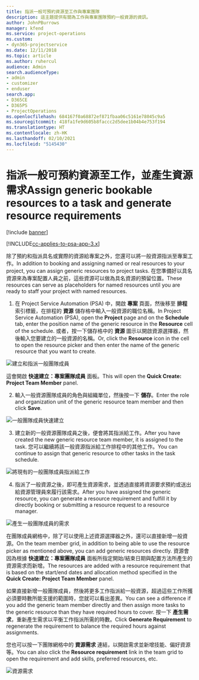 ```yaml
---
title: 指派一般可預約資源至工作與專案團隊
description: 這主題提供有關為工作與專案團隊預約一般資源的資訊。
author: JohnPBurrows
manager: kfend
ms.service: project-operations
ms.custom:
- dyn365-projectservice
ms.date: 12/11/2018
ms.topic: article
ms.author: ruhercul
audience: Admin
search.audienceType:
- admin
- customizer
- enduser
search.app:
- D365CE
- D365PS
- ProjectOperations
ms.openlocfilehash: 684167f0a68872ef871fbaa06c5161e78045c9a5
ms.sourcegitcommit: 418fa1fe9d605b8faccc2d5dee1b04b4e753f194
ms.translationtype: HT
ms.contentlocale: zh-HK
ms.lasthandoff: 02/10/2021
ms.locfileid: "5145430"
---
```

# <a name="assign-generic-bookable-resources-to-a-task-and-generate-resource-requirements"></a><span data-ttu-id="14c4c-103">指派一般可預約資源至工作，並產生資源需求</span><span class="sxs-lookup"><span data-stu-id="14c4c-103">Assign generic bookable resources to a task and generate resource requirements</span></span> 

[!include [banner](../includes/psa-now-project-operations.md)]

[!INCLUDE[cc-applies-to-psa-app-3.x](../includes/cc-applies-to-psa-app-3x.md)]

<span data-ttu-id="14c4c-104">除了預約和指派具名或實際的資源給專案之外，您還可以將一般資源指派至專案工作。</span><span class="sxs-lookup"><span data-stu-id="14c4c-104">In addition to booking and assigning named or real resources to your project, you can assign generic resources to project tasks.</span></span> <span data-ttu-id="14c4c-105">在您準備好以具名資源來為專案配置人員之前，這些資源可以做為具名資源的預留位置。</span><span class="sxs-lookup"><span data-stu-id="14c4c-105">These resources can serve as placeholders for named resources until you are ready to staff your project with named resources.</span></span> 

1. <span data-ttu-id="14c4c-106">在 Project Service Automation (PSA) 中，開啟 **專案** 頁面，然後移至 **排程** 索引標籤，在排程的 **資源** 儲存格中輸入一般資源的職位名稱。</span><span class="sxs-lookup"><span data-stu-id="14c4c-106">In Project Service Automation (PSA), open the **Project** page and on the **Schedule** tab, enter the position name of the generic resource in the **Resource** cell of the schedule.</span></span> <span data-ttu-id="14c4c-107">或者，按一下儲存格中的 **資源** 圖示以開啟資源選擇器，然後輸入您要建立的一般資源的名稱。</span><span class="sxs-lookup"><span data-stu-id="14c4c-107">Or, click the **Resource** icon in the cell to open the resource picker and then enter the name of the generic resource that you want to create.</span></span>

![建立和指派一般團隊成員](media/RM-how-to-9.png)

<span data-ttu-id="14c4c-109">這會開啟 **快速建立：專案團隊成員** 面板。</span><span class="sxs-lookup"><span data-stu-id="14c4c-109">This will open the **Quick Create: Project Team Member** panel.</span></span> 

2. <span data-ttu-id="14c4c-110">輸入一般資源團隊成員的角色與組織單位，然後按一下 **儲存**。</span><span class="sxs-lookup"><span data-stu-id="14c4c-110">Enter the role and organization unit of the generic resource team member and then click **Save**.</span></span>

![一般團隊成員快速建立](media/RM-how-to-10.png)

3. <span data-ttu-id="14c4c-112">建立新的一般資源團隊成員之後，便會將其指派給工作。</span><span class="sxs-lookup"><span data-stu-id="14c4c-112">After you have created the new generic resource team member, it is assigned to the task.</span></span> <span data-ttu-id="14c4c-113">您可以繼續將該一般資源指派給工作排程中的其他工作。</span><span class="sxs-lookup"><span data-stu-id="14c4c-113">You can continue to assign that generic resource to other tasks in the task schedule.</span></span>

![將現有的一般團隊成員指派給工作](media/RM-how-to-11.png)

4. <span data-ttu-id="14c4c-115">指派了一般資源之後，即可產生資源需求，並透過直接將資源要求預約或送出給資源管理員來履行該需求。</span><span class="sxs-lookup"><span data-stu-id="14c4c-115">After you have assigned the generic resource, you can generate a resource requirement and fulfill it by directly booking or submitting a resource request to a resource manager.</span></span>

![產生一般團隊成員的需求](media/RM-how-to-12.png)

<span data-ttu-id="14c4c-117">在團隊成員網格中，除了可以使用上述資源選擇器之外，還可以直接新增一般資源。</span><span class="sxs-lookup"><span data-stu-id="14c4c-117">On the team member grid, in addition to being able to use the resource picker as mentioned above, you can add generic resources directly.</span></span> <span data-ttu-id="14c4c-118">資源會因為根據 **快速建立：專案團隊成員** 面板所指定開始/結束日期與配置方法所產生的資源需求而新增。</span><span class="sxs-lookup"><span data-stu-id="14c4c-118">The resources are added with a resource requirement that is based on the start/end dates and allocation method specified in the **Quick Create: Project Team Member** panel.</span></span>

<span data-ttu-id="14c4c-119">如果直接新增一般團隊成員，然後將更多工作指派給一般資源，超過這些工作所獲必須要時數所能支援的範圍時，您就可以看出差異。</span><span class="sxs-lookup"><span data-stu-id="14c4c-119">You can see a difference if you add the generic team member directly and then assign more tasks to the generic resource than they have required hours to cover.</span></span> <span data-ttu-id="14c4c-120">按一下 **產生需求**，重新產生需求以平衡工作指派所需的時數。</span><span class="sxs-lookup"><span data-stu-id="14c4c-120">Click **Generate Requirement** to regenerate the requirement to balance the required hours against assignments.</span></span>

<span data-ttu-id="14c4c-121">您也可以按一下團隊網格中的 **資源需求** 連結，以開啟需求並新增技能、偏好資源等。</span><span class="sxs-lookup"><span data-stu-id="14c4c-121">You can also click the **Resource requirement** link in the team grid to open the requirement and add skills, preferred resources, etc.</span></span>

![資源需求](media/RM-how-to-13.png)


